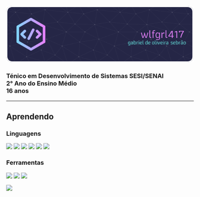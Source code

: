 ![Header](./oi.png)
### Ténico em Desenvolvimento de Sistemas SESI/SENAI <br> 2° Ano do Ensino Médio <br> 16 anos
---
## Aprendendo
### Linguagens
<img src = "https://www.vectorlogo.zone/logos/python/python-icon.svg" width = 50px/> <img src = "https://www.vectorlogo.zone/logos/w3_html5/w3_html5-icon.svg" width = 50px/> <img src = "https://www.vectorlogo.zone/logos/javascript/javascript-icon.svg" width = 50px/> <img src = "https://www.vectorlogo.zone/logos/w3_css/w3_css-icon.svg" width = 50px/> <img src = "https://www.vectorlogo.zone/logos/sqlite/sqlite-icon.svg" width = 50px/> <img src = "https://www.vectorlogo.zone/logos/postgresql/postgresql-icon.svg" width = 50px/>

### Ferramentas
<img src = "https://www.vectorlogo.zone/logos/canva/canva-icon.svg" width = 50px/> <img src = "https://www.vectorlogo.zone/logos/visualstudio_code/visualstudio_code-icon.svg" width = 50px/> <img src = "https://upload.vectorlogo.zone/logos/github/images/47bfd2d4-712f-4dee-9315-f99c611b7598.svg" width = 50px/>


[![](https://visitcount.itsvg.in/api?id=wlfgrl417&icon=0&color=5)](https://visitcount.itsvg.in)
